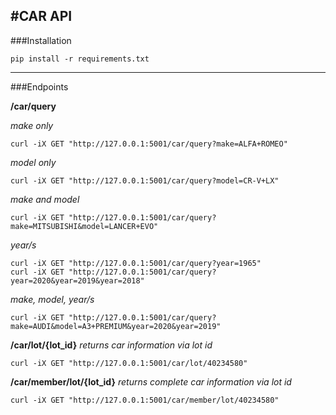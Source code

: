 #CAR API
-----------------------

###Installation
```
pip install -r requirements.txt
```
-----------------------

###Endpoints

**/car/query**

*make only*
```
curl -iX GET "http://127.0.0.1:5001/car/query?make=ALFA+ROMEO"
```

*model only*
```
curl -iX GET "http://127.0.0.1:5001/car/query?model=CR-V+LX"
```

*make and model*
```
curl -iX GET "http://127.0.0.1:5001/car/query?make=MITSUBISHI&model=LANCER+EVO"
```

*year/s*
```
curl -iX GET "http://127.0.0.1:5001/car/query?year=1965"
curl -iX GET "http://127.0.0.1:5001/car/query?year=2020&year=2019&year=2018"
```

*make, model, year/s*
```
curl -iX GET "http://127.0.0.1:5001/car/query?make=AUDI&model=A3+PREMIUM&year=2020&year=2019"
```

**/car/lot/{lot_id}**
*returns car information via lot id*
```
curl -iX GET "http://127.0.0.1:5001/car/lot/40234580"
```

**/car/member/lot/{lot_id}**
*returns complete car information via lot id*
```
curl -iX GET "http://127.0.0.1:5001/car/member/lot/40234580"
```